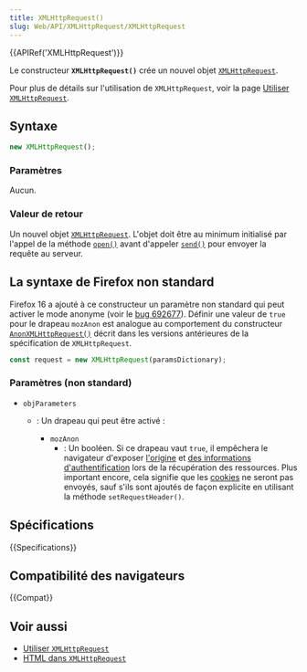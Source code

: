 ```yaml
---
title: XMLHttpRequest()
slug: Web/API/XMLHttpRequest/XMLHttpRequest
---
```


{{APIRef('XMLHttpRequest')}}

Le constructeur **`XMLHttpRequest()`** crée un nouvel objet [`XMLHttpRequest`](/fr/docs/Web/API/XMLHttpRequest).

Pour plus de détails sur l'utilisation de `XMLHttpRequest`, voir la page [Utiliser `XMLHttpRequest`](/fr/docs/Web/API/XMLHttpRequest_API/Using_XMLHttpRequest).

## Syntaxe

```js
new XMLHttpRequest();
```

### Paramètres

Aucun.

### Valeur de retour

Un nouvel objet [`XMLHttpRequest`](/fr/docs/Web/API/XMLHttpRequest). L'objet doit être au minimum initialisé par l'appel de la méthode [`open()`](/fr/docs/Web/API/XMLHttpRequest/open) avant d'appeler [`send()`](/fr/docs/Web/API/XMLHttpRequest/send) pour envoyer la requête au serveur.

## La syntaxe de Firefox non standard

Firefox 16 a ajouté à ce constructeur un paramètre non standard qui peut activer le mode anonyme (voir le [bug 692677](https://bugzilla.mozilla.org/show_bug.cgi?id=692677)). Définir une valeur de `true` pour le drapeau `mozAnon` est analogue au comportement du constructeur [`AnonXMLHttpRequest()`](https://www.w3.org/TR/2012/WD-XMLHttpRequest-20120117/#dom-anonxmlhttprequest) décrit dans les versions antérieures de la spécification de `XMLHttpRequest`.

```js
const request = new XMLHttpRequest(paramsDictionary);
```

### Paramètres (non standard)

- `objParameters`

  - : Un drapeau qui peut être activé&nbsp;:

    - `mozAnon`
      - : Un booléen. Si ce drapeau vaut `true`, il empêchera le navigateur d'exposer [l'origine](/fr/docs/Glossary/Origin) et [des informations d'authentification](https://www.w3.org/TR/2012/WD-XMLHttpRequest-20120117/#user-credentials) lors de la récupération des ressources. Plus important encore, cela signifie que les [cookies](/fr/docs/Glossary/Cookie) ne seront pas envoyés, sauf s'ils sont ajoutés de façon explicite en utilisant la méthode `setRequestHeader()`.

## Spécifications

{{Specifications}}

## Compatibilité des navigateurs

{{Compat}}

## Voir aussi

- [Utiliser `XMLHttpRequest`](/fr/docs/Web/API/XMLHttpRequest_API/Using_XMLHttpRequest)
- [HTML dans `XMLHttpRequest`](/fr/docs/Web/API/XMLHttpRequest_API/HTML_in_XMLHttpRequest)
